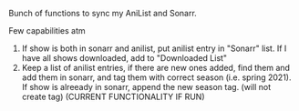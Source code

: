 Bunch of functions to sync my AniList and Sonarr.

Few capabilities atm

1. If show is both in sonarr and anilist, put anilist entry in "Sonarr" list. If I have all shows downloaded, add to "Downloaded List"
2. Keep a list of anilist entries, if there are new ones added, find them and add them in sonarr, and tag them with correct season (i.e. spring 2021). If show is alreeady in sonarr, append the new season tag. (will not create tag) (CURRENT FUNCTIONALITY IF RUN)

